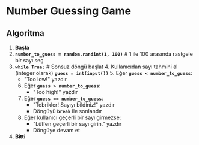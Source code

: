 # Number Guessing Game

## Algoritma

1. **Başla**
2. **`number_to_guess = random.randint(1, 100)`** # 1 ile 100 arasında rastgele bir sayı seç
3. **`while True:`** # Sonsuz döngü başlat
   4. Kullanıcıdan sayı tahmini al (integer olarak) **`guess = int(input())`**
   5. Eğer **`guess < number_to_guess`**:
      - "Too low!" yazdır
   6. Eğer **`guess > number_to_guess`**:
      - "Too high!" yazdır
   7. Eğer **`guess == number_to_guess`**:
      - "Tebrikler! Sayıyı bildiniz!" yazdır
      - Döngüyü **`break`** ile sonlandır
   8. Eğer kullanıcı geçerli bir sayı girmezse:
      - "Lütfen geçerli bir sayı girin." yazdır
      - Döngüye devam et
9. **Bitti**

